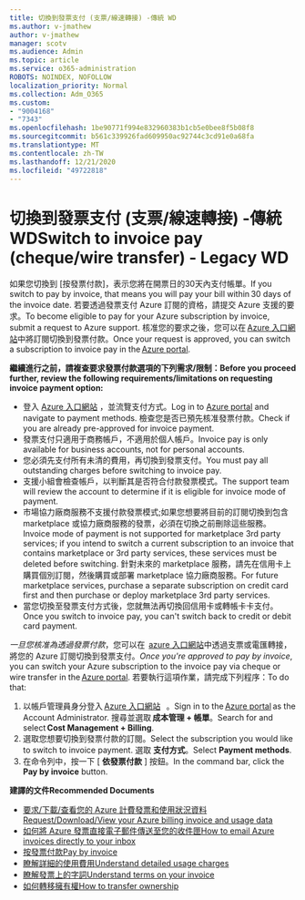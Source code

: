 ```yaml
---
title: 切換到發票支付 (支票/線速轉接) -傳統 WD
ms.author: v-jmathew
author: v-jmathew
manager: scotv
ms.audience: Admin
ms.topic: article
ms.service: o365-administration
ROBOTS: NOINDEX, NOFOLLOW
localization_priority: Normal
ms.collection: Adm_O365
ms.custom:
- "9004168"
- "7343"
ms.openlocfilehash: 1be90771f994e832960383b1cb5e0bee8f5b08f8
ms.sourcegitcommit: b561c339926fad609950ac92744c3cd91e0a68fa
ms.translationtype: MT
ms.contentlocale: zh-TW
ms.lasthandoff: 12/21/2020
ms.locfileid: "49722818"
---
```

# <a name="switch-to-invoice-pay-chequewire-transfer---legacy-wd"></a><span data-ttu-id="5b468-102">切換到發票支付 (支票/線速轉接) -傳統 WD</span><span class="sxs-lookup"><span data-stu-id="5b468-102">Switch to invoice pay (cheque/wire transfer) - Legacy WD</span></span>

<span data-ttu-id="5b468-103">如果您切換到 [按發票付款]，表示您將在開票日的30天內支付帳單。</span><span class="sxs-lookup"><span data-stu-id="5b468-103">If you switch to pay by invoice, that means you will pay your bill within 30 days of the invoice date.</span></span> <span data-ttu-id="5b468-104">若要透過發票支付 Azure 訂閱的資格，請提交 Azure 支援的要求。</span><span class="sxs-lookup"><span data-stu-id="5b468-104">To become eligible to pay for your Azure subscription by invoice, submit a request to Azure support.</span></span> <span data-ttu-id="5b468-105">核准您的要求之後，您可以在 [Azure 入口網站](https://portal.azure.com/)中將訂閱切換到發票付款。</span><span class="sxs-lookup"><span data-stu-id="5b468-105">Once your request is approved, you can switch a subscription to invoice pay in the [Azure portal](https://portal.azure.com/).</span></span>

<span data-ttu-id="5b468-106">**繼續進行之前，請複查要求發票付款選項的下列需求/限制：**</span><span class="sxs-lookup"><span data-stu-id="5b468-106">**Before you proceed further, review the following requirements/limitations on requesting invoice payment option:**</span></span>

- <span data-ttu-id="5b468-107">登入 [Azure 入口網站](https://portal.azure.com/) ，並流覽支付方式。</span><span class="sxs-lookup"><span data-stu-id="5b468-107">Log in to [Azure portal](https://portal.azure.com/) and navigate to payment methods.</span></span> <span data-ttu-id="5b468-108">檢查您是否已預先核准發票付款。</span><span class="sxs-lookup"><span data-stu-id="5b468-108">Check if you are already pre-approved for invoice payment.</span></span>
- <span data-ttu-id="5b468-109">發票支付只適用于商務帳戶，不適用於個人帳戶。</span><span class="sxs-lookup"><span data-stu-id="5b468-109">Invoice pay is only available for business accounts, not for personal accounts.</span></span>
- <span data-ttu-id="5b468-110">您必須先支付所有未清的費用，再切換到發票支付。</span><span class="sxs-lookup"><span data-stu-id="5b468-110">You must pay all outstanding charges before switching to invoice pay.</span></span>
- <span data-ttu-id="5b468-111">支援小組會檢查帳戶，以判斷其是否符合付款發票模式。</span><span class="sxs-lookup"><span data-stu-id="5b468-111">The support team will review the account to determine if it is eligible for invoice mode of payment.</span></span>
- <span data-ttu-id="5b468-112">市場協力廠商服務不支援付款發票模式;如果您想要將目前的訂閱切換到包含 marketplace 或協力廠商服務的發票，必須在切換之前刪除這些服務。</span><span class="sxs-lookup"><span data-stu-id="5b468-112">Invoice mode of payment is not supported for marketplace 3rd party services; if you intend to switch a current subscription to an invoice that contains marketplace or 3rd party services, these services must be deleted before switching.</span></span> <span data-ttu-id="5b468-113">針對未來的 marketplace 服務，請先在信用卡上購買個別訂閱，然後購買或部署 marketplace 協力廠商服務。</span><span class="sxs-lookup"><span data-stu-id="5b468-113">For future marketplace services, purchase a separate subscription on credit card first and then purchase or deploy marketplace 3rd party services.</span></span>
- <span data-ttu-id="5b468-114">當您切換至發票支付方式後，您就無法再切換回信用卡或轉帳卡卡支付。</span><span class="sxs-lookup"><span data-stu-id="5b468-114">Once you switch to invoice pay, you can't switch back to credit or debit card payment.</span></span>

<span data-ttu-id="5b468-115">*一旦您核准為透過發票付款*，您可以在  [azure 入口網站](https://portal.azure.com/)中透過支票或電匯轉接，將您的 Azure 訂閱切換到發票支付。</span><span class="sxs-lookup"><span data-stu-id="5b468-115">*Once you're approved to pay by invoice*, you can switch your Azure subscription to the invoice pay via cheque or wire transfer in the [Azure portal](https://portal.azure.com/).</span></span>
<span data-ttu-id="5b468-116">若要執行這項作業，請完成下列程序：</span><span class="sxs-lookup"><span data-stu-id="5b468-116">To do that:</span></span>

1. <span data-ttu-id="5b468-117">以帳戶管理員身分登入 [Azure 入口網站](https://portal.azure.com/)   。</span><span class="sxs-lookup"><span data-stu-id="5b468-117">Sign in to the [Azure portal](https://portal.azure.com/) as the Account Administrator.</span></span> <span data-ttu-id="5b468-118">搜尋並選取 **成本管理 + 帳單**。</span><span class="sxs-lookup"><span data-stu-id="5b468-118">Search for and select **Cost Management + Billing**.</span></span>
2. <span data-ttu-id="5b468-119">選取您想要切換到發票付款的訂閱。</span><span class="sxs-lookup"><span data-stu-id="5b468-119">Select the subscription you would like to switch to invoice payment.</span></span> <span data-ttu-id="5b468-120">選取 **支付方式**。</span><span class="sxs-lookup"><span data-stu-id="5b468-120">Select **Payment methods**.</span></span>
3. <span data-ttu-id="5b468-121">在命令列中，按一下 [ **依發票付款** ] 按鈕。</span><span class="sxs-lookup"><span data-stu-id="5b468-121">In the command bar, click the **Pay by invoice** button.</span></span>

<span data-ttu-id="5b468-122">**建譯的文件**</span><span class="sxs-lookup"><span data-stu-id="5b468-122">**Recommended Documents**</span></span>

- [<span data-ttu-id="5b468-123">要求/下載/查看您的 Azure 計費發票和使用狀況資料</span><span class="sxs-lookup"><span data-stu-id="5b468-123">Request/Download/View your Azure billing invoice and usage data</span></span>](https://docs.microsoft.com/azure/billing/billing-download-azure-invoice-daily-usage-date)
- [<span data-ttu-id="5b468-124">如何將 Azure 發票直接電子郵件傳送至您的收件匣</span><span class="sxs-lookup"><span data-stu-id="5b468-124">How to email Azure invoices directly to your inbox</span></span>](https://docs.microsoft.com/azure/billing/billing-download-azure-invoice-daily-usage-date)
- [<span data-ttu-id="5b468-125">按發票付款</span><span class="sxs-lookup"><span data-stu-id="5b468-125">Pay by invoice</span></span>](https://docs.microsoft.com/azure/billing/billing-how-to-pay-by-invoice)
- [<span data-ttu-id="5b468-126">瞭解詳細的使用費用</span><span class="sxs-lookup"><span data-stu-id="5b468-126">Understand detailed usage charges</span></span>](https://docs.microsoft.com/azure/billing/billing-understand-your-bill)
- [<span data-ttu-id="5b468-127">瞭解發票上的字詞</span><span class="sxs-lookup"><span data-stu-id="5b468-127">Understand terms on your invoice</span></span>](https://docs.microsoft.com/azure/billing/billing-understand-your-invoice)
- [<span data-ttu-id="5b468-128">如何轉移擁有權</span><span class="sxs-lookup"><span data-stu-id="5b468-128">How to transfer ownership</span></span>](https://docs.microsoft.com/azure/billing/billing-subscription-transfer)
